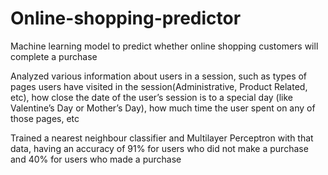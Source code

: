 # Online-shopping-predictor
Machine learning model to predict whether online shopping customers will complete a purchase

Analyzed various information about users in a session, such as types of pages users have visited in the
session(Administrative, Product Related, etc), how close the date of the user’s session is to a special day (like
Valentine’s Day or Mother’s Day), how much time the user spent on any of those pages, etc

Trained a nearest neighbour classifier and Multilayer Perceptron with that data, having an accuracy of 91% for users who did not make a
purchase and 40% for users who made a purchase
